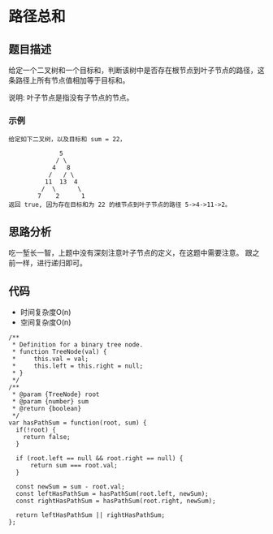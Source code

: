 # 路径总和

## 题目描述
给定一个二叉树和一个目标和，判断该树中是否存在根节点到叶子节点的路径，这条路径上所有节点值相加等于目标和。

说明: 叶子节点是指没有子节点的节点。

### 示例
```
给定如下二叉树，以及目标和 sum = 22，

              5
             / \
            4   8
           /   / \
          11  13  4
         /  \      \
        7    2      1
返回 true, 因为存在目标和为 22 的根节点到叶子节点的路径 5->4->11->2。
```

## 思路分析
吃一堑长一智，上题中没有深刻注意叶子节点的定义，在这题中需要注意。
跟之前一样，进行递归即可。

## 代码
- 时间复杂度O(n)
- 空间复杂度O(n)

```
/**
 * Definition for a binary tree node.
 * function TreeNode(val) {
 *     this.val = val;
 *     this.left = this.right = null;
 * }
 */
/**
 * @param {TreeNode} root
 * @param {number} sum
 * @return {boolean}
 */
var hasPathSum = function(root, sum) {
  if(!root) {
    return false;
  }
  
  if (root.left == null && root.right == null) {
      return sum === root.val;
  }

  const newSum = sum - root.val;
  const leftHasPathSum = hasPathSum(root.left, newSum);
  const rightHasPathSum = hasPathSum(root.right, newSum);

  return leftHasPathSum || rightHasPathSum;
};
```